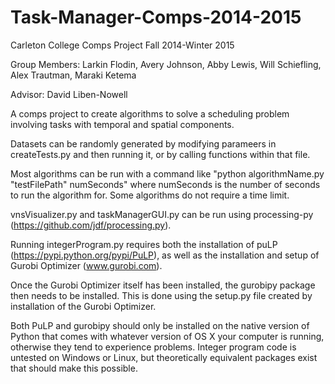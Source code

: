 Task-Manager-Comps-2014-2015
============================
Carleton College Comps Project Fall 2014-Winter 2015

Group Members:
Larkin Flodin, Avery Johnson, Abby Lewis,
Will Schiefling, Alex Trautman, Maraki Ketema

Advisor:
David Liben-Nowell

A comps project to create algorithms to solve a scheduling problem involving tasks with temporal and spatial components.

Datasets can be randomly generated by modifying parameers in createTests.py and then running it, or by calling functions within that file.

Most algorithms can be run with a command like "python algorithmName.py "testFilePath" numSeconds" where numSeconds is the number of seconds to run the algorithm for. Some algorithms do not require a time limit.

vnsVisualizer.py and taskManagerGUI.py can be run using processing-py (https://github.com/jdf/processing.py).

Running integerProgram.py requires both the installation of puLP (https://pypi.python.org/pypi/PuLP), as well as the installation and setup of Gurobi Optimizer (www.gurobi.com).

Once the Gurobi Optimizer itself has been installed, the gurobipy package then needs to be installed. This is done using the setup.py file created by installation of the Gurobi Optimizer.

Both PuLP and gurobipy should only be installed on the native version of Python that comes with whatever version of OS X your computer is running, otherwise they tend to experience problems. Integer program code is untested on Windows or Linux, but theoretically equivalent packages exist that should make this possible.
